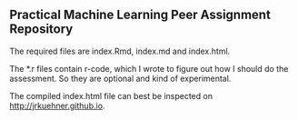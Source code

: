 ## Practical Machine Learning Peer Assignment Repository

The required files are index.Rmd, index.md and index.html.

The *.r files contain r-code, which I wrote to figure out how I should do the assessment. So they are optional and kind of experimental.

The compiled index.html file can best be inspected on http://jrkuehner.github.io.
